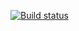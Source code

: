 [![Build status](https://ci.appveyor.com/api/projects/status/9t40v9an1oy1ohqd?svg=true)](https://ci.appveyor.com/project/VladislavKolontaevskiy/carddeliviry)